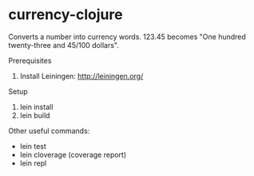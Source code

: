 # currency-clojure

Converts a number into currency words. 123.45 becomes "One hundred twenty-three and 45/100 dollars".

Prerequisites

1. Install Leiningen: http://leiningen.org/

Setup  

1. lein install
2. lein build

Other useful commands:
* lein test
* lein cloverage (coverage report)
* lein repl

